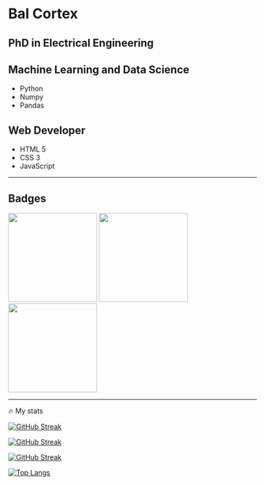 # Bal Cortex

## PhD in Electrical Engineering 

## Machine Learning and Data Science

* Python
* Numpy
* Pandas

## Web Developer

* HTML 5
* CSS 3
* JavaScript

---

## Badges

<a href='https://www.credly.com/badges/bf3437ed-8755-42a4-8d4d-944e41ac151d/public_url'><img src='https://images.credly.com/images/d41de2b7-cbc2-47ec-bcf1-ebecbe83872f/GCC_badge_DA_1000x1000.png' width=180 /></a>
<a href='https://www.credly.com/badges/bf3437ed-8755-42a4-8d4d-944e41ac151d/public_url'><img src='https://images.credly.com/images/9267a387-1a51-4ebe-8c05-976a5ec4c3d0/image.png' width=180 /></a>
<a href='https://www.credly.com/badges/40e504c8-b856-4fcf-8f40-0afa93d13157/public_url'><img src='https://images.credly.com/images/dfcd0d51-de72-4e1c-8f8c-11dad7711124/image.png' width=180 /> </a>

---
🔥 My stats

[![GitHub Streak](https://streak-stats.demolab.com?user=balcortex&mode=weekly&hide_current_streak=true&hide_longest_streak=true&theme=dark&background=000000)](https://git.io/streak-stats)

[![GitHub Streak](http://github-readme-streak-stats.herokuapp.com?user=balcortex&theme=dark&background=000000&hide_total_contributions=true)](https://git.io/streak-stats)

[![GitHub Streak](http://github-readme-streak-stats.herokuapp.com?user=balcortex&theme=dark&background=000000&mode=weekly&hide_total_contributions=true)](https://git.io/streak-stats)


[![Top Langs](https://github-readme-stats.vercel.app/api/top-langs/?username=balcortex&layout=compact&theme=vision-friendly-dark&hide=jupyter%20notebook&card_width=498)](https://github.com/anuraghazra/github-readme-stats)

